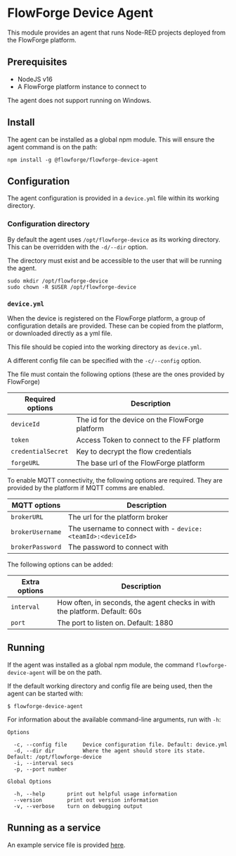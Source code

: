 # FlowForge Device Agent

This module provides an agent that runs Node-RED projects deployed from the
FlowForge platform.

## Prerequisites

 - NodeJS v16
 - A FlowForge platform instance to connect to

The agent does not support running on Windows.

## Install

The agent can be installed as a global npm module. This will ensure the agent
command is on the path:

```
npm install -g @flowforge/flowforge-device-agent
```

## Configuration

The agent configuration is provided in a `device.yml` file within its working
directory.


### Configuration directory

By default the agent uses `/opt/flowforge-device` as its working directory. 
This can be overridden with the `-d/--dir` option.

The directory must exist and be accessible to the user that will be
running the agent.

```
sudo mkdir /opt/flowforge-device
sudo chown -R $USER /opt/flowforge-device
```

### `device.yml`

When the device is registered on the FlowForge platform, a group of configuration
details are provided. These can be copied from the platform, or downloaded directly
as a yml file.

This file should be copied into the working directory as `device.yml`.

A different config file can be specified with the `-c/--config` option.

The file must contain the following options (these are the ones provided by 
FlowForge)

Required options   | Description
-------------------|---------------
`deviceId`         | The id for the device on the FlowForge platform
`token`            | Access Token to connect to the FF platform
`credentialSecret` | Key to decrypt the flow credentials
`forgeURL`         | The base url of the FlowForge platform

To enable MQTT connectivity, the following options are required. They are provided
by the platform if MQTT comms are enabled.

MQTT options   | Description
---------------|---------------
`brokerURL`      | The url for the platform broker
`brokerUsername` | The username to connect with - `device:<teamId>:<deviceId>`
`brokerPassword` | The password to connect with

The following options can be added:

Extra options | Description
--------------|---------------
`interval`    | How often, in seconds, the agent checks in with the platform. Default: 60s
`port`        | The port to listen on. Default: 1880

## Running

If the agent was installed as a global npm module, the command 
`flowforge-device-agent` will be on the path.

If the default working directory and config file are being used, then the agent
can be started with:

```
$ flowforge-device-agent
```

For information about the available command-line arguments, run with `-h`:

```
Options

  -c, --config file     Device configuration file. Default: device.yml
  -d, --dir dir         Where the agent should store its state. Default: /opt/flowforge-device
  -i, --interval secs
  -p, --port number

Global Options

  -h, --help       print out helpful usage information
  --version        print out version information
  -v, --verbose    turn on debugging output
```

## Running as a service

An example service file is provided [here](https://github.com/flowforge/flowforge-device-agent/tree/main/service).

